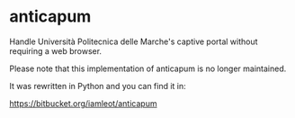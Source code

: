 # anticapum
Handle Università Politecnica delle Marche's captive portal without requiring a web browser.

Please note that this implementation of anticapum is no longer maintained.

It was rewritten in Python and you can find it in:

 <https://bitbucket.org/iamleot/anticapum>

